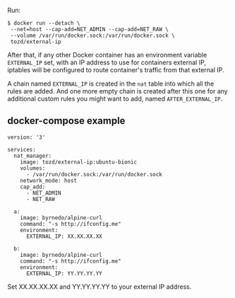 Run:

```
$ docker run --detach \
 --net=host --cap-add=NET_ADMIN --cap-add=NET_RAW \
 --volume /var/run/docker.sock:/var/run/docker.sock \
 tozd/external-ip
```

After that, if any other Docker container has an environment variable `EXTERNAL_IP` set, with an IP address to use for
containers external IP, iptables will be configured to route container's traffic from that external IP.

A chain named `EXTERNAL_IP` is created in the `nat` table into which all the rules are added.
And one more empty chain is created after this one for any additional custom rules you might want
to add, named `AFTER_EXTERNAL_IP`.

## docker-compose example

```
version: '3'

services:
  nat_manager:
    image: tozd/external-ip:ubuntu-bionic
    volumes:
      - /var/run/docker.sock:/var/run/docker.sock
    network_mode: host
    cap_add:
      - NET_ADMIN
      - NET_RAW

  a:
    image: byrnedo/alpine-curl
    command: "-s http://ifconfig.me"
    environment:
      EXTERNAL_IP: XX.XX.XX.XX

  b:
    image: byrnedo/alpine-curl
    command: "-s http://ifconfig.me"
    environment:
      EXTERNAL_IP: YY.YY.YY.YY
```

Set XX.XX.XX.XX and YY.YY.YY.YY to your external IP address.
